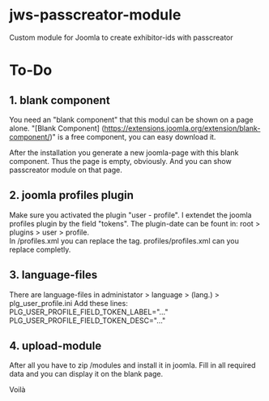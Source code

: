 # jws-passcreator-module
Custom module for Joomla to create exhibitor-ids with passcreator

# To-Do
## 1. blank component
You need an "blank component" that this modul can be shown on a page alone. "[Blank Component] (https://extensions.joomla.org/extension/blank-component/)" is a free component, you can easy download it.

After the installation you generate a new joomla-page with this blank component. Thus the page is empty, obviously. And you can show passcreator module on that page.

## 2. joomla profiles plugin

Make sure you activated the plugin "user - profile". 
I extendet the joomla profiles plugin by the field "tokens". The plugin-date can be fount in: root > plugins > user > profile.  
In /profiles.xml you can replace the <config> tag. profiles/profiles.xml can you replace completly.
  
## 3. language-files

There are language-files in administator > language > (lang.) > plg_user_profile.ini
Add these lines:  
PLG_USER_PROFILE_FIELD_TOKEN_LABEL="..." 
PLG_USER_PROFILE_FIELD_TOKEN_DESC="..."

## 4. upload-module
After all you have to zip /modules and install it in joomla. 
Fill in all required data and you can display it on the blank page.  

Voilà
